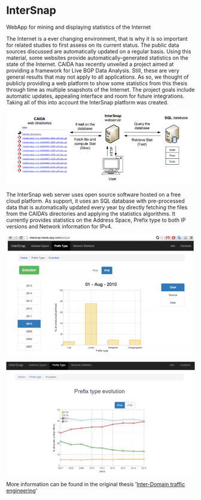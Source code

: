 # InterSnap
WebApp for mining and displaying statistics of the Internet

The Internet is a ever changing environment, that is why it is so important for related studies to first assess on its current status. The public data sources discussed are automatically updated on a regular basis. Using this material, some websites provide automatically-generated statistics on the state of the Internet. CAIDA has recently unveiled a project aimed at providing a framework for Live BGP Data Analysis. Still, these are very general results that may not apply to all applications. As so, we thought of publicly providing a web platform to show some statistics from this thesis through time as multiple snapshots of the Internet. The project goals include automatic updates, appealing interface and room for future integrations. Taking all of this into account the InterSnap platform was created.

![Alt text](https://raw.githubusercontent.com/manuelspinto/InterSnap/master/images/intersnap_arch.PNG)

The InterSnap web server uses open source software hosted on a free cloud platform. As support, it uses an SQL database with pre-processed data that is automatically updated every year by directly fetching the files from the CAIDA’s directories and applying the statistics algorithms. It currently provides statistics on the Address Space, Prefix type to both IP versions and Network information for IPv4.

![Alt text](https://raw.githubusercontent.com/manuelspinto/InterSnap/master/images/pxtype.PNG)

![Alt text](https://raw.githubusercontent.com/manuelspinto/InterSnap/master/images/evolution.PNG)

More information can be found in the original thesis '[Inter-Domain traffic engineering](https://fenix.tecnico.ulisboa.pt/downloadFile/1126295043834237/dissertacao.pdf)'  

